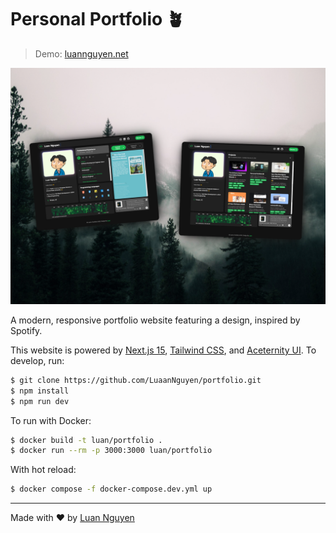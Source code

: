 # Personal Portfolio 🪴

> Demo: [luannguyen.net](https://www.luannguyen.net)

<img src="public/portfolio_highres.png" width="700"  alt="Portfolio Preview">

A modern, responsive portfolio website featuring a design, inspired by Spotify.

This website is powered by [Next.js 15](https://nextjs.org/), [Tailwind CSS](https://tailwindcss.com/), and [Aceternity UI](https://ui.aceternity.com/). To develop, run:

```bash
$ git clone https://github.com/LuaanNguyen/portfolio.git
$ npm install
$ npm run dev
```

To run with Docker:

```bash
$ docker build -t luan/portfolio .
$ docker run --rm -p 3000:3000 luan/portfolio
```

With hot reload:

```bash
$ docker compose -f docker-compose.dev.yml up
```

---

Made with ❤️ by [Luan Nguyen](https://www.linkedin.com/in/luaanng/)
